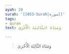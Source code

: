 ```yaml
---
ayah: 20
surah: '[[053-Surah|سورة]]'
tags:
- quran
text: وَمَنَاةَ الثَّالِثَةَ الْأُخْرَىٰ

---
```

> وَمَنَاةَ الثَّالِثَةَ الْأُخْرَىٰ
